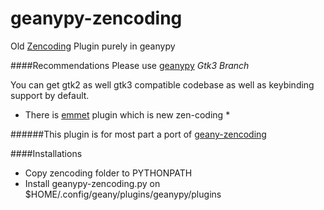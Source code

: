 geanypy-zencoding
=================

Old [Zencoding](https://code.google.com/p/zen-coding/) Plugin purely in geanypy

####Recommendations
Please use [geanypy](https://github.com/sagarchalise/geanypy/tree/gtk3) *Gtk3 Branch*

You can get gtk2 as well gtk3 compatible codebase as well as keybinding support by default.

* There is [emmet](https://github.com/sagarchalise/geanypy-emmet) plugin which is new zen-coding *

######This plugin is for most part a port of [geany-zencoding](https://github.com/codebrainz/geany-zencoding)

####Installations

* Copy zencoding folder to PYTHONPATH 
* Install geanypy-zencoding.py on $HOME/.config/geany/plugins/geanypy/plugins